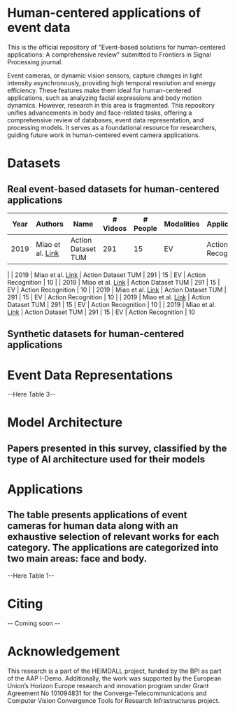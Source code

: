 # Human-centered applications of event data 

This is the official repository of "Event-based solutions for human-centered applications: A comprehensive review" submitted to Frontiers in Signal Processing journal.

Event cameras, or dynamic vision sensors, capture changes in light intensity asynchronously, providing high temporal resolution and energy efficiency. These features make them ideal for human-centered applications, such as analyzing facial expressions and body motion dynamics. However, research in this area is fragmented. This repository unifies advancements in body and face-related tasks, offering a comprehensive review of databases, event data representation, and processing models. It serves as a foundational resource for researchers, guiding future work in human-centered event camera applications.

# Datasets

## Real event-based datasets for human-centered applications

| Year | Authors | Name | # Videos | # People | Modalities | Application | # Classes |
|------|---------|------|------------|----------|------------|-------------|-----------|
| 2019 | Miao et al. [Link](https://example.com) | Action Dataset TUM | 291 | 15 | EV | Action Recognition | 10
|
| 2019 | Miao et al. [Link](https://example.com) | Action Dataset TUM | 291 | 15 | EV | Action Recognition | 10
|
| 2019 | Miao et al. [Link](https://example.com) | Action Dataset TUM | 291 | 15 | EV | Action Recognition | 10
|
| 2019 | Miao et al. [Link](https://example.com) | Action Dataset TUM | 291 | 15 | EV | Action Recognition | 10
|
| 2019 | Miao et al. [Link](https://example.com) | Action Dataset TUM | 291 | 15 | EV | Action Recognition | 10
|
| 2019 | Miao et al. [Link](https://example.com) | Action Dataset TUM | 291 | 15 | EV | Action Recognition | 10


## Synthetic datasets for human-centered applications

# Event Data Representations

--Here Table 3--

# Model Architecture

## Papers presented in this survey, classified by the type of AI architecture used for their models

# Applications

## The table presents applications of event cameras for human data along with an exhaustive selection of relevant works for each category. The applications are categorized into two main areas: face and body.

--Here Table 1--

# Citing

-- Coming soon --

# Acknowledgement

This research is a part of the HEIMDALL project, funded by the BPI as part of the AAP I-Demo.
Additionally, the work was supported by the European Union’s Horizon Europe research and innovation program under Grant Agreement No 101094831 for the Converge-Telecommunications and Computer Vision Convergence Tools for Research Infrastructures project.


